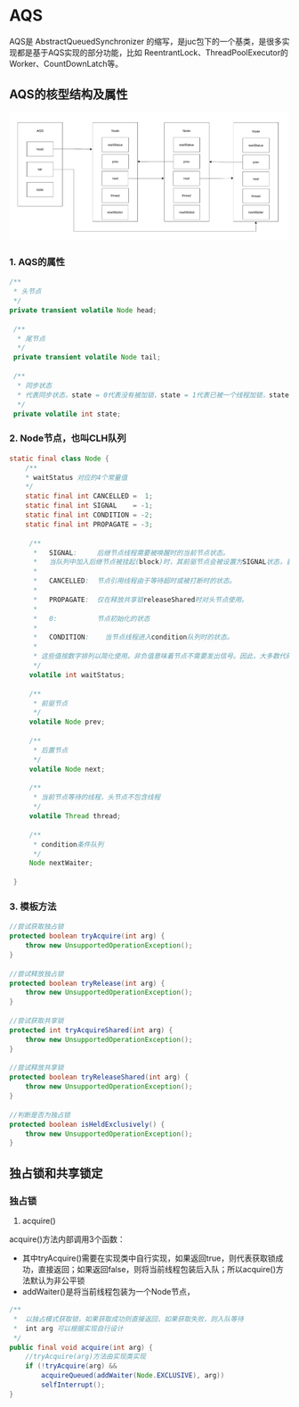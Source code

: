 # AQS

AQS是 AbstractQueuedSynchronizer 的缩写，是juc包下的一个基类，是很多实现都是基于AQS实现的部分功能，比如 ReentrantLock、ThreadPoolExecutor的Worker、CountDownLatch等。

## AQS的核型结构及属性

![AQS结构](/images/java_basics/JUC/AQS结构.png)

### 1. AQS的属性
```java
/**
 * 头节点
 */
private transient volatile Node head;

 /**
  * 尾节点
  */
 private transient volatile Node tail;

 /**
  * 同步状态
  * 代表同步状态，state = 0代表没有被加锁，state = 1代表已被一个线程加锁，state > 1代表被同一个线程多次加锁（可重入）
  */
 private volatile int state;
```

### 2. Node节点，也叫CLH队列

```java
static final class Node {
    /**
    * waitStatus 对应的4个常量值
    */
    static final int CANCELLED =  1;
    static final int SIGNAL    = -1;
    static final int CONDITION = -2;
    static final int PROPAGATE = -3;

     /**
      *   SIGNAL:     后继节点线程需要被唤醒时的当前节点状态。
      *   当队列中加入后继节点被挂起(block)时，其前驱节点会被设置为SIGNAL状态，表示该节点需要被唤醒。
      *               
      *   CANCELLED:  节点引用线程由于等待超时或被打断时的状态。
      *   
      *   PROPAGATE:  仅在释放共享锁releaseShared时对头节点使用。
      *   
      *   0:          节点初始化的状态
      *
      *   CONDITION:    当节点线程进入condition队列时的状态。
      *
      * 这些值按数字排列以简化使用。非负值意味着节点不需要发出信号。因此，大多数代码只需要比较大小即可。
      */
     volatile int waitStatus;

     /**
      * 前驱节点
      */
     volatile Node prev;

     /**
      * 后置节点
      */
     volatile Node next;

     /**
      * 当前节点等待的线程，头节点不包含线程
      */
     volatile Thread thread;

     /**
      * condition条件队列
      */
     Node nextWaiter;

 }
```

### 3. 模板方法

```java
//尝试获取独占锁
protected boolean tryAcquire(int arg) {
    throw new UnsupportedOperationException();
}

//尝试释放独占锁
protected boolean tryRelease(int arg) {
    throw new UnsupportedOperationException();
}

//尝试获取共享锁
protected int tryAcquireShared(int arg) {
    throw new UnsupportedOperationException();
}

//尝试释放共享锁
protected boolean tryReleaseShared(int arg) {
    throw new UnsupportedOperationException();
}

//判断是否为独占锁
protected boolean isHeldExclusively() {
    throw new UnsupportedOperationException();
}
```

## 独占锁和共享锁定

### 独占锁

1. acquire()

acquire()方法内部调用3个函数：
+ 其中tryAcquire()需要在实现类中自行实现，如果返回true，则代表获取锁成功，直接返回；如果返回false，则将当前线程包装后入队；所以acquire()方法默认为非公平锁
+ addWaiter()是将当前线程包装为一个Node节点，


```java
/**
 *  以独占模式获取锁，如果获取成功则直接返回，如果获取失败，则入队等待
 *  int arg 可以根据实现自行设计
 */
public final void acquire(int arg) {
    //tryAcquire(arg)方法由实现类实现
    if (!tryAcquire(arg) &&
        acquireQueued(addWaiter(Node.EXCLUSIVE), arg))
        selfInterrupt();
}
```